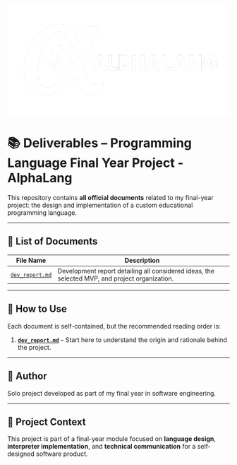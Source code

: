 <p align="center">
<img src="./alphalang_banniere_white_without_background.png" 
        alt="AlphaLang Logo" 
        align="center" />
</p>

# 📚 Deliverables – Programming Language Final Year Project - AlphaLang

This repository contains **all official documents** related to my final-year project: the design and implementation of a custom educational programming language.

---

## 📄 List of Documents

| File Name                    | Description                                                                 |
|-----------------------------|-----------------------------------------------------------------------------|
| [`dev_report.md`](./dev_report.md)             | Development report detailing all considered ideas, the selected MVP, and project organization. |

---

## 🧭 How to Use

Each document is self-contained, but the recommended reading order is:

1. **[`dev_report.md`](./dev_report.md)** – Start here to understand the origin and rationale behind the project.

---

## 👤 Author

Solo project developed as part of my final year in software engineering.

---

## 📅 Project Context

This project is part of a final-year module focused on **language design**, **interpreter implementation**, and **technical communication** for a self-designed software product.
